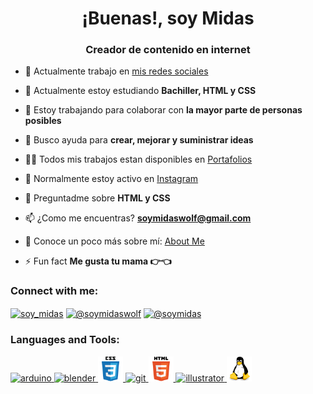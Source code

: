 <h1 align="center">¡Buenas!, soy Midas</h1>
<h3 align="center">Creador de contenido en internet</h3>

- 🔭 Actualmente trabajo en [mis redes sociales](https://destlink.com/soymidas)

- 🌱 Actualmente estoy estudiando **Bachiller, HTML y CSS**

- 👯 Estoy trabajando para colaborar con **la mayor parte de personas posibles**

- 🤝 Busco ayuda para **crear, mejorar y suministrar ideas**

- 👨‍💻 Todos mis trabajos estan disponibles en [Portafolios]()

- 📝 Normalmente estoy activo en [Instagram](https://www.instagram.com/soymidaswolf/)

- 💬 Preguntadme sobre **HTML y CSS**

- 📫 ¿Como me encuentras? **soymidaswolf@gmail.com**

- 📄 Conoce un poco más sobre mí: [About Me]()

- ⚡ Fun fact **Me gusta tu mama 👉👈**

<h3 align="left">Connect with me:</h3>
<p align="left">
<a href="https://twitter.com/soy_midas" target="blank"><img align="center" src="https://raw.githubusercontent.com/rahuldkjain/github-profile-readme-generator/master/src/images/icons/Social/twitter.svg" alt="soy_midas" height="30" width="40" /></a>
<a href="https://instagram.com/@soymidaswolf" target="blank"><img align="center" src="https://raw.githubusercontent.com/rahuldkjain/github-profile-readme-generator/master/src/images/icons/Social/instagram.svg" alt="@soymidaswolf" height="30" width="40" /></a>
<a href="https://www.youtube.com/c/@soymidas" target="blank"><img align="center" src="https://raw.githubusercontent.com/rahuldkjain/github-profile-readme-generator/master/src/images/icons/Social/youtube.svg" alt="@soymidas" height="30" width="40" /></a>
</p>

<h3 align="left">Languages and Tools:</h3>
<p align="left"> <a href="https://www.arduino.cc/" target="_blank" rel="noreferrer"> <img src="https://cdn.worldvectorlogo.com/logos/arduino-1.svg" alt="arduino" width="40" height="40"/> </a> <a href="https://www.blender.org/" target="_blank" rel="noreferrer"> <img src="https://download.blender.org/branding/community/blender_community_badge_white.svg" alt="blender" width="40" height="40"/> </a> <a href="https://www.w3schools.com/css/" target="_blank" rel="noreferrer"> <img src="https://raw.githubusercontent.com/devicons/devicon/master/icons/css3/css3-original-wordmark.svg" alt="css3" width="40" height="40"/> </a> <a href="https://git-scm.com/" target="_blank" rel="noreferrer"> <img src="https://www.vectorlogo.zone/logos/git-scm/git-scm-icon.svg" alt="git" width="40" height="40"/> </a> <a href="https://www.w3.org/html/" target="_blank" rel="noreferrer"> <img src="https://raw.githubusercontent.com/devicons/devicon/master/icons/html5/html5-original-wordmark.svg" alt="html5" width="40" height="40"/> </a> <a href="https://www.adobe.com/in/products/illustrator.html" target="_blank" rel="noreferrer"> <img src="https://www.vectorlogo.zone/logos/adobe_illustrator/adobe_illustrator-icon.svg" alt="illustrator" width="40" height="40"/> </a> <a href="https://www.linux.org/" target="_blank" rel="noreferrer"> <img src="https://raw.githubusercontent.com/devicons/devicon/master/icons/linux/linux-original.svg" alt="linux" width="40" height="40"/> </a> </p>

